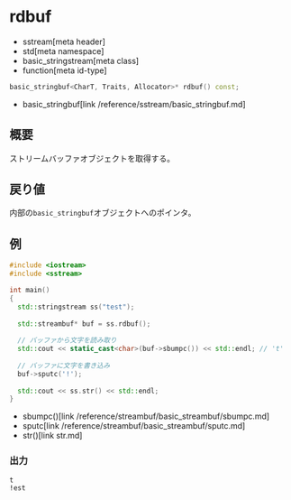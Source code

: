 # rdbuf
* sstream[meta header]
* std[meta namespace]
* basic_stringstream[meta class]
* function[meta id-type]

```cpp
basic_stringbuf<CharT, Traits, Allocator>* rdbuf() const;
```
* basic_stringbuf[link /reference/sstream/basic_stringbuf.md]

## 概要
ストリームバッファオブジェクトを取得する。

## 戻り値
内部の`basic_stringbuf`オブジェクトへのポインタ。

## 例
```cpp example
#include <iostream>
#include <sstream>

int main()
{
  std::stringstream ss("test");
  
  std::streambuf* buf = ss.rdbuf();
  
  // バッファから文字を読み取り
  std::cout << static_cast<char>(buf->sbumpc()) << std::endl; // 't'
  
  // バッファに文字を書き込み
  buf->sputc('!');
  
  std::cout << ss.str() << std::endl;
}
```
* sbumpc()[link /reference/streambuf/basic_streambuf/sbumpc.md]
* sputc[link /reference/streambuf/basic_streambuf/sputc.md]
* str()[link str.md]

### 出力
```
t
!est
```
